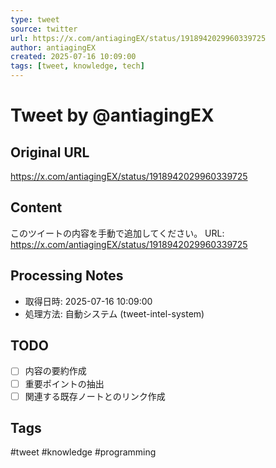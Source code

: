 ```yaml
---
type: tweet
source: twitter
url: https://x.com/antiagingEX/status/1918942029960339725
author: antiagingEX
created: 2025-07-16 10:09:00
tags: [tweet, knowledge, tech]
---
```


# Tweet by @antiagingEX

## Original URL
https://x.com/antiagingEX/status/1918942029960339725

## Content
このツイートの内容を手動で追加してください。
URL: https://x.com/antiagingEX/status/1918942029960339725

## Processing Notes
- 取得日時: 2025-07-16 10:09:00
- 処理方法: 自動システム (tweet-intel-system)

## TODO
- [ ] 内容の要約作成
- [ ] 重要ポイントの抽出
- [ ] 関連する既存ノートとのリンク作成

## Tags
#tweet #knowledge #programming
